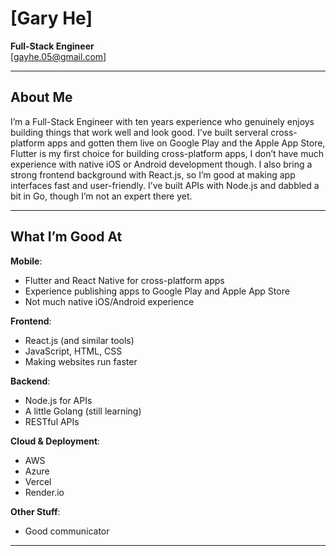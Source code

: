 # [Gary He]

**Full-Stack Engineer**  
[gayhe.05@gmail.com] 

---

## About Me
I’m a Full-Stack Engineer with ten years experience who genuinely enjoys building things that work well and look good. I’ve built serveral cross-platform apps and gotten them live on Google Play and the Apple App Store,  Flutter is my first choice for building cross-platform apps, I don’t have much experience with native iOS or Android development though. I also bring a strong frontend background with React.js, so I’m good at making app interfaces fast and user-friendly. I’ve built APIs with Node.js and dabbled a bit in Go, though I’m not an expert there yet.

---

## What I’m Good At
**Mobile**:  
  - Flutter and React Native for cross-platform apps  
  - Experience publishing apps to Google Play and Apple App Store  
  - Not much native iOS/Android experience

**Frontend**:  
  - React.js (and similar tools)  
  - JavaScript, HTML, CSS  
  - Making websites run faster

**Backend**:  
  - Node.js for APIs  
  - A little Golang (still learning)  
  - RESTful APIs

**Cloud & Deployment**:  
  - AWS  
  - Azure  
  - Vercel  
  - Render.io
 
**Other Stuff**:  
  - Good communicator 
---
